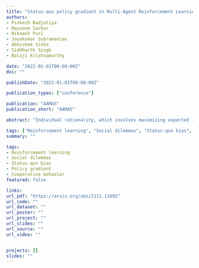 ```yaml
---
title: "Status-quo policy gradient in Multi-Agent Reinforcement Learning"
authors:
- Pinkesh Badjatiya
- Mausoom Sarkar
- Nikaash Puri
- Jayakumar Subramanian
- Abhishek Sinha
- Siddharth Singh
- Balaji Krishnamurthy

date: "2022-01-01T00:00:00Z"
doi: ""

publishDate: "2022-01-01T00:00:00Z"

publication_types: ["conference"]

publication: "AAMAS"
publication_short: "AAMAS"

abstract: "Individual rationality, which involves maximizing expected individual returns, does not always lead to high-utility individual or group outcomes in multi-agent problems. For instance, in multi-agent social dilemmas, Reinforcement Learning (RL) agents trained to maximize individual rewards converge to a low-utility mutually harmful equilibrium. In contrast, humans evolve useful strategies in such social dilemmas. Inspired by ideas from human psychology that attribute this behavior to the status-quo bias, we present a status-quo loss (SQLoss) and the corresponding policy gradient algorithm that incorporates this bias in an RL agent. We demonstrate that agents trained with SQLoss learn high-utility policies in several social dilemma matrix games (Prisoner's Dilemma, Stag Hunt matrix variant, Chicken Game). We show how SQLoss outperforms existing state-of-the-art methods to obtain high-utility policies in visual input non-matrix games (Coin Game and Stag Hunt visual input variant) using pre-trained cooperation and defection oracles. Finally, we show that SQLoss extends to a 4-agent setting by demonstrating the emergence of cooperative behavior in the popular Braess' paradox."

tags: ["Reinforcement learning", "Social dilemmas", "Status-quo bias", "Policy gradient", "Cooperative behavior"]
summary: ""

tags:
- Reinforcement learning
- Social dilemmas
- Status-quo bias
- Policy gradient
- Cooperative behavior
featured: false

links:
url_pdf: "https://arxiv.org/abs/2111.11692"
url_code: ""
url_dataset: ""
url_poster: ""
url_project: ""
url_slides: ""
url_source: ""
url_video: ""


projects: []
slides: ""
---
```

